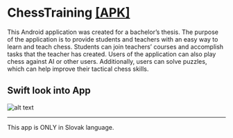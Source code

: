 # ChessTraining [[APK]](https://drive.google.com/file/d/110DPzeQv-1i5rJA97fdTpk3pGH_Jlvr0/view)

This Android application was created for a bachelor’s thesis. The purpose of the application is to provide students and teachers with an easy way to learn and teach chess. Students can join teachers’ courses and accomplish tasks that the teacher has created. Users of the application can also play chess against AI or other users. Additionally, users can solve puzzles, which can help improve their tactical chess skills.

## Swift look into App

![alt text](https://i.ibb.co/JxVs26j/img.png)


---

This app is ONLY in Slovak language.

